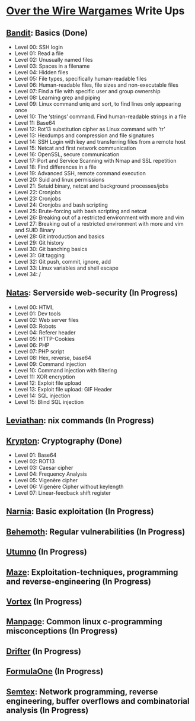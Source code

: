 # [Over the Wire Wargames](https://overthewire.org/wargames/) Write Ups

## [Bandit](https://overthewire.org/wargames/bandit/): Basics (Done)

- Level 00: SSH login
- Level 01: Read a file
- Level 02: Unusually named files
- Level 03: Spaces in a filename
- Level 04: Hidden files
- Level 05: File types, specifically human-readable files
- Level 06: Human-readable files, file sizes and non-executable files
- Level 07: Find a file with specific user and group ownership
- Level 08: Learning grep and piping
- Level 09: Linux command uniq and sort, to find lines only appearing once
- Level 10: The ‘strings’ command. Find human-readable strings in a file
- Level 11: Base64
- Level 12: Rot13 substitution cipher as Linux command with ’tr’
- Level 13: Hexdumps and compression and file signatures
- Level 14: SSH Login with key and transferring files from a remote host
- Level 15: Netcat and first network communication
- Level 16: OpenSSL, secure communication
- Level 17: Port and Service Scanning with Nmap and SSL repetition
- Level 18: Find differences in a file
- Level 19: Advanced SSH, remote command execution
- Level 20: Suid and linux permissions
- Level 21: Setuid binary, netcat and background processes/jobs
- Level 22: Cronjobs
- Level 23: Cronjobs
- Level 24: Cronjobs and bash scripting
- Level 25: Brute-forcing with bash scripting and netcat
- Level 26: Breaking out of a restricted environment with more and vim
- Level 27: Breaking out of a restricted environment with more and vim and SUID Binary
- Level 28: Git introduction and basics
- Level 29: Git history
- Level 30: Git banching basics
- Level 31: Git tagging
- Level 32: Git push, commit, ignore, add
- Level 33: Linux variables and shell escape
- Level 34: /

## [Natas](https://overthewire.org/wargames/natas/): Serverside web-security (In Progress)

- Level 00: HTML
- Level 01: Dev tools
- Level 02: Web server files
- Level 03: Robots
- Level 04: Referer header
- Level 05: HTTP-Cookies
- Level 06: PHP
- Level 07: PHP script
- Level 08: Hex, reverse, base64
- Level 09: Command injection
- Level 10: Command injection with filtering
- Level 11: XOR encryption
- Level 12: Exploit file upload
- Level 13: Exploit file upload: GIF Header
- Level 14: SQL injection
- Level 15: Blind SQL injection

## [Leviathan](https://overthewire.org/wargames/leviathan/): nix commands (In Progress)

## [Krypton](https://overthewire.org/wargames/krypton/): Cryptography (Done)

- Level 01: Base64
- Level 02: ROT13
- Level 03: Caesar cipher
- Level 04: Frequency Analysis
- Level 05: Vigenère cipher
- Level 06: Vigenère Cipher without keylength
- Level 07: Linear-feedback shift register

## [Narnia](https://overthewire.org/wargames/narnia/): Basic exploitation (In Progress)

## [Behemoth](https://overthewire.org/wargames/behemoth/): Regular vulnerabilities (In Progress)

## [Utumno](https://overthewire.org/wargames/utumno/) (In Progress)

## [Maze](https://overthewire.org/wargames/maze/): Exploitation-techniques, programming and reverse-engineering (In Progress)

## [Vortex](https://overthewire.org/wargames/vortex/) (In Progress)

## [Manpage](https://overthewire.org/wargames/manpage/): Common linux c-programming misconceptions (In Progress)

## [Drifter](https://overthewire.org/wargames/drifter/) (In Progress)

## [FormulaOne](https://overthewire.org/wargames/formulaone/) (In Progress)

## [Semtex](https://overthewire.org/wargames/semtex/): Network programming, reverse engineering, buffer overflows and combinatorial analysis (In Progress)


